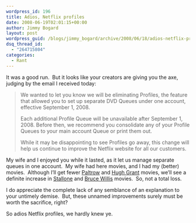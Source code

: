 ```yaml
---
wordpress_id: 196
title: Adios, Netflix profiles
date: 2008-06-19T02:01:15+00:00
author: Jimmy Bogard
layout: post
wordpress_guid: /blogs/jimmy_bogard/archive/2008/06/18/adios-netflix-profiles.aspx
dsq_thread_id:
  - "264715804"
categories:
  - Rant
---
```

It was a good run.&nbsp; But it looks like your creators are giving you the axe, judging by the email I received today:

> We wanted to let you know we will be eliminating Profiles, the feature that allowed you to set up separate DVD Queues under one account, effective September 1, 2008.
> 
> Each additional Profile Queue will be unavailable after September 1, 2008. Before then, we recommend you consolidate any of your Profile Queues to your main account Queue or print them out.
> 
> While it may be disappointing to see Profiles go away, this change will help us continue to improve the Netflix website for all our customers.

My wife and I enjoyed you while it lasted, as it let us manage separate queues in one account.&nbsp; My wife had here movies, and I had my (better) movies.&nbsp; Although I&#8217;ll get fewer [Paltrow](http://www.imdb.com/title/tt0264150/) and [Hugh Grant](http://www.imdb.com/title/tt0130121/) movies, we&#8217;ll see a definite increase in [Stallone](http://www.imdb.com/title/tt0093692/) and [Bruce Willis](http://www.imdb.com/title/tt0102070/) movies.&nbsp; So, not a total loss.

I do appreciate the complete lack of any semblance of an explanation to your untimely demise.&nbsp; But, these unnamed improvements surely must be worth the sacrifice, right?

So adios Netflix profiles, we hardly knew ye.